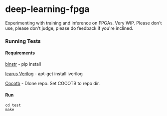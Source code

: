 # deep-learning-fpga
Experimenting with training and inference on FPGAs. Very WIP. Please don't use, please don't judge, please do feedback if you're inclined.

### Running Tests

#### Requirements

[binstr](https://pypi.org/project/binstr/) - pip install

[Icarus Verilog](http://iverilog.icarus.com/) - apt-get install iverilog 

[Cocotb](https://github.com/potentialventures/cocotb) - Dlone repo. Set COCOTB to repo dir.

#### Run
```
cd test
make
```
